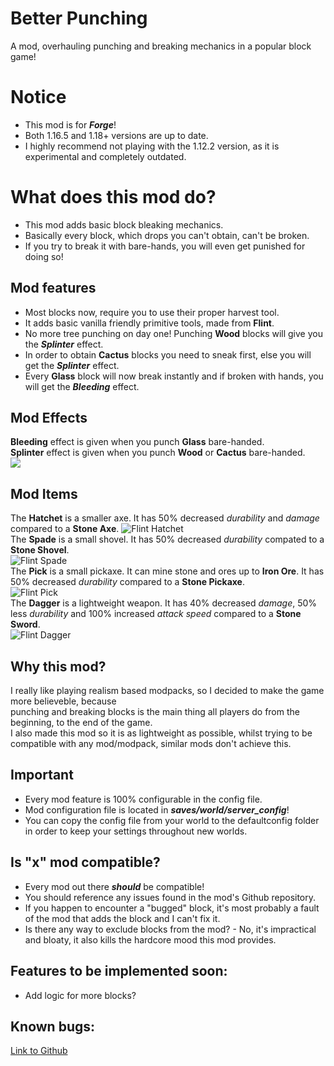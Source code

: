 # Better Punching
A mod, overhauling punching and breaking mechanics in a popular block game!

# Notice
* This mod is for ***Forge***!
* Both 1.16.5 and 1.18+ versions are up to date.
* I highly recommend not playing with the 1.12.2 version, as it is experimental and completely outdated.

# What does this mod do?
* This mod adds basic block bleaking mechanics.
* Basically every block, which drops you can't obtain, can't be broken.
* If you try to break it with bare-hands, you will even get punished for doing so!

## Mod features
* Most blocks now, require you to use their proper harvest tool.
* It adds basic vanilla friendly primitive tools, made from **Flint**.
* No more tree punching on day one! Punching **Wood** blocks will give you the ***Splinter*** effect.
* In order to obtain **Cactus** blocks you need to sneak first, else you will get the ***Splinter*** effect.
* Every **Glass** block will now break instantly and if broken with hands, you will get the ***Bleeding*** effect.

## Mod Effects
**Bleeding** effect is given when you punch **Glass** bare-handed.  
**Splinter** effect is given when you punch **Wood** or **Cactus** bare-handed.  
![](https://i.ibb.co/Ss4PjWN/Mod-Effects.png "")

## Mod Items
The **Hatchet** is a smaller axe. It has 50% decreased *durability* and *damage* compared to a **Stone Axe**.
![Flint Hatchet](https://i.ibb.co/N1hdHGg/Flint-Hatchet.png "")  
The **Spade** is a small shovel. It has 50% decreased *durability* compated to a **Stone Shovel**.  
![Flint Spade](https://i.ibb.co/Js19x0g/Flint-Spade.png "")  
The **Pick** is a small pickaxe. It can mine stone and ores up to **Iron Ore**. It has 50% decreased *durability* compared to a **Stone Pickaxe**.  
![Flint Pick](https://i.ibb.co/L6krsTG/Flint-Pick.png "")  
The **Dagger** is a lightweight weapon. It has 40% decreased *damage*, 50% less *durability* and 100% increased *attack speed* compared to a **Stone Sword**.  
![Flint Dagger](https://i.ibb.co/PDMS5YW/Flint-Dagger.png "")

## Why this mod?
I really like playing realism based modpacks, so I decided to make the game more believeble, because  
punching and breaking blocks is the main thing all players do from the beginning, to the end of the game.  
I also made this mod so it is as lightweight as possible, whilst trying to be compatible with any mod/modpack, similar mods don't achieve this.

## Important
* Every mod feature is 100% configurable in the config file.
* Mod configuration file is located in ***saves/world/server_config***!
* You can copy the config file from your world to the defaultconfig folder in order to keep your settings throughout new worlds.

## Is "x" mod compatible?
* Every mod out there ***should*** be compatible!  
* You should reference any issues found in the mod's Github repository.  
* If you happen to encounter a "bugged" block, it's most probably a fault of the mod that adds the block and I can't fix it.  
* Is there any way to exclude blocks from the mod? - No, it's impractical and bloaty, it also kills the hardcore mood this mod provides.

## Features to be implemented soon:
* Add logic for more blocks?

## Known bugs: 
[Link to Github](https://github.com/Darkorg69/BetterPunching/issues)

